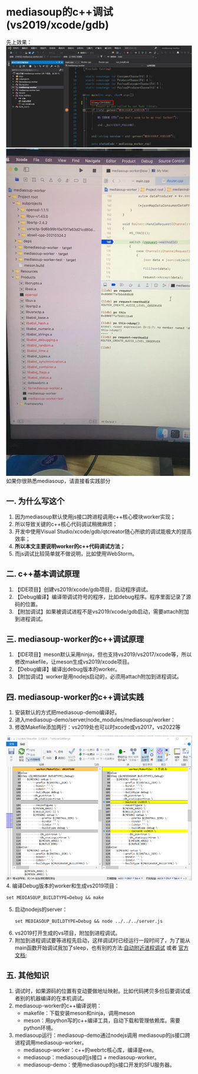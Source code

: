 # mediasoup的c++调试(vs2019/xcode/gdb)
先上效果：
![](images/264001c7.png)
![](images/5f4892dd.png)
如果你很熟悉mediasoup，请直接看实践部分

## 一. 为什么写这个
1. 因为mediasoup默认使用js接口跨进程调用c++核心模块worker实现；
2. 所以导致关键的c++核心代码调试稍微麻烦；
3. 开发中使用Visual Studio/xcode/gdb/qtcreator随心所欲的调试能极大的提高效率；
4. **所以本文主要说明worker的c++代码调试方法；**
5. 而js调试比较简单就不做说明，比如使用WebStorm。

## 二. c++基本调试原理
1. 【IDE项目】创建vs2019/xcode/gdb项目，启动程序调试。
2. 【Debug编译】编译带调试符号的程序，比如debug程序。程序里面记录了源码的位置。
3. 【附加调试】如果被调试进程不是vs2019/xcode/gdb启动，需要attach附加到进程调试。

## 三. mediasoup-worker的c++调试原理
1. 【IDE项目】meson默认采用ninja，但也支持vs2019/vs2017/xcode等，所以修改makefile，让meson生成vs2019/xcode项目。
2. 【Debug编译】编译出debug版本的worker。
3. 【附加调试】worker是用nodejs启动的，必须用attach附加到进程调试。
 
## 四. mediasoup-worker的c++调试实践
1. 安装默认的方式把mediasoup-demo编译好。
2. 进入mediasoup-demo/server/node_modules/mediasoup/worker：
3. 修改Makefile添加两行：vs2019处也可以时xcode或vs2017，vs2022等

![](images/7da5d734.png)
4. 编译Debug版本的worker和生成vs2019项目：
   ```
   set MEDIASOUP_BUILDTYPE=Debug && make
   ```
5. 启动nodejs的server：
   ```
   set MEDIASOUP_BUILDTYPE=Debug && node ../../../server.js
   ```
6. vs2019打开生成的vs项目，附加到进程调试。
7. 附加到进程调试要等进程先启动，这样调试时已经运行一段时间了，为了能从main函数开始调试我加了sleep，也有别的方法:[自动附近进程调试](https://tech.powereasy.net/cpzsk/wzfwqwlaq/content_22337?SessionVerify=aaac10bc-b0da-46bf-a9bd-8e268f7622b8) 或者 [官方文档](https://docs.microsoft.com/zh-cn/previous-versions/visualstudio/visual-studio-2010/a329t4ed(v=vs.100)?redirectedfrom=MSDN);

## 五. 其他知识
1. 调试时，如果源码的位置有变动要做地址映射。比如代码拷贝多份后要调试或者别的机器编译的在本机调试。
2. mediasoup-worker的c++编译说明：
    - makefile：下载安装meson和ninja，调用meson
    - meson：用python写的c++编译工具，自动下载和管理依赖库。需要python环境。
3. mediasoup运行：mediasoup-demo通过nodejs调用 mediasoup的js接口跨进程调用mediasoup-worker。
    - mediasoup-worker：c++的webrtc核心库，编译是exe。
    - mediasoup：mediasoup的js接口 + mediasoup-worker。
    - mediasoup-demo：使用mediasoup的js接口开发的SFU服务器。